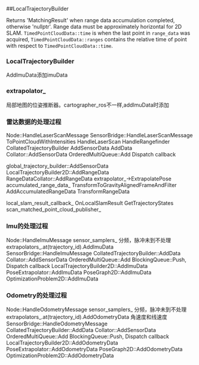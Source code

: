 ##LocalTrajectoryBuilder

Returns 'MatchingResult' when range data accumulation completed,
otherwise 'nullptr'. Range data must be approximately horizontal
for 2D SLAM. `TimedPointCloudData::time` is when the last point in
`range_data` was acquired, `TimedPointCloudData::ranges` contains the
relative time of point with respect to `TimedPointCloudData::time`.

### LocalTrajectoryBuilder 
AddImuData添加imuData

### extrapolator_
局部地图的位姿推断器。cartographer_ros不一样,addImuData时添加

### 雷达数据的处理过程

Node::HandleLaserScanMessage
SensorBridge::HandleLaserScanMessage
    ToPointCloudWithIntensities
    HandleLaserScan
    HandleRangefinder
CollatedTrajectoryBuilder  AddSensorData 
    AddData
Collator::AddSensorData
OrderedMultiQueue::Add
    Dispatch
    callback

global_trajectory_builder::AddSensorData
LocalTrajectoryBuilder2D::AddRangeData
RangeDataCollator::AddRangeData
    extrapolator_->ExtrapolatePose
    accumulated_range_data_
    TransformToGravityAlignedFrameAndFilter
AddAccumulatedRangeData
TransformRangeData
<!-- ScanMatch -->
<!-- InsertIntoSubmap -->
local_slam_result_callback_
OnLocalSlamResult
GetTrajectoryStates
scan_matched_point_cloud_publisher_


### Imu的处理过程

Node::HandleImuMessage
    sensor_samplers_ 分频，脉冲未到不处理
    extrapolators_.at(trajectory_id).AddImuData
SensorBridge::HandleImuMessage
CollatedTrajectoryBuilder::AddData
Collator::AddSensorData
OrderedMultiQueue::Add
BlockingQueue::Push, Dispatch callback
LocalTrajectoryBuilder2D::AddImuData
PoseExtrapolator::AddImuData
PoseGraph2D::AddImuData
OptimizationProblem2D::AddImuData

### Odometry的处理过程

Node::HandleOdometryMessage
    sensor_samplers_ 分频，脉冲未到不处理
    extrapolators_.at(trajectory_id).AddOdometryData  角速度和线速度
SensorBridge::HandleOdometryMessage
CollatedTrajectoryBuilder::AddData
Collator::AddSensorData
OrderedMultiQueue::Add
BlockingQueue::Push, Dispatch callback
LocalTrajectoryBuilder2D::AddOdometryData
PoseExtrapolator::AddOdometryData
PoseGraph2D::AddOdometryData
OptimizationProblem2D::AddOdometryData